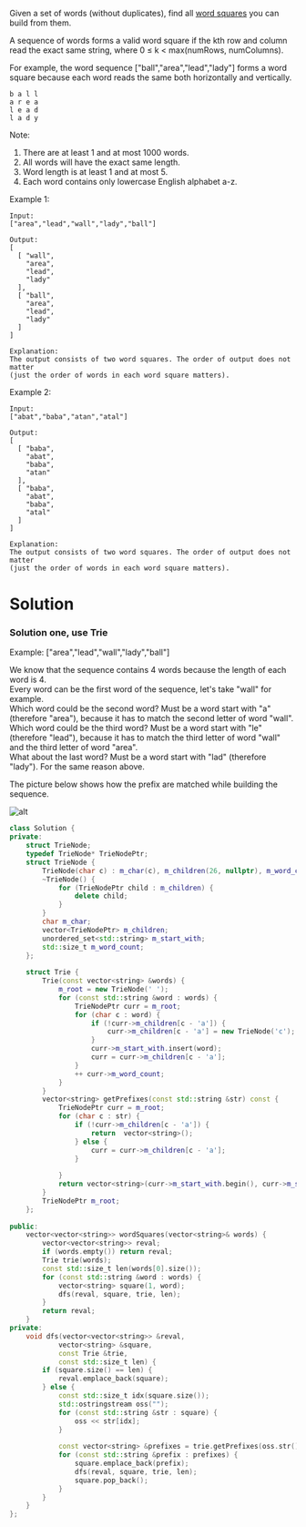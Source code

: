 Given a set of words (without duplicates), find all [word squares](https://en.wikipedia.org/wiki/Word_square) you can build from them.

A sequence of words forms a valid word square if the kth row and column read the exact same string, where 0 ≤ k < max(numRows, numColumns).

For example, the word sequence ["ball","area","lead","lady"] forms a word square because each word reads the same both horizontally and vertically.

```
b a l l
a r e a
l e a d
l a d y
```

Note:

1. There are at least 1 and at most 1000 words.
2. All words will have the exact same length.
3. Word length is at least 1 and at most 5.
4. Each word contains only lowercase English alphabet a-z.

Example 1:

```
Input:
["area","lead","wall","lady","ball"]

Output:
[
  [ "wall",
    "area",
    "lead",
    "lady"
  ],
  [ "ball",
    "area",
    "lead",
    "lady"
  ]
]

Explanation:
The output consists of two word squares. The order of output does not matter 
(just the order of words in each word square matters).
```

Example 2:

```
Input:
["abat","baba","atan","atal"]

Output:
[
  [ "baba",
    "abat",
    "baba",
    "atan"
  ],
  [ "baba",
    "abat",
    "baba",
    "atal"
  ]
]

Explanation:
The output consists of two word squares. The order of output does not matter 
(just the order of words in each word square matters).
```

# Solution

### Solution one, use Trie

Example: ["area","lead","wall","lady","ball"]

We know that the sequence contains 4 words because the length of each word is 4.  
Every word can be the first word of the sequence, let's take "wall" for example.  
Which word could be the second word? Must be a word start with "a" (therefore "area"), because it has to match the second letter of word "wall".  
Which word could be the third word? Must be a word start with "le" (therefore "lead"), because it has to match the third letter of word "wall" and the third letter of word "area".  
What about the last word? Must be a word start with "lad" (therefore "lady"). For the same reason above.  

The picture below shows how the prefix are matched while building the sequence.

![alt](https://discuss.leetcode.com/assets/uploads/files/1476809120456-wordsquare.png)


```cpp
class Solution {
private:
    struct TrieNode;
    typedef TrieNode* TrieNodePtr;
    struct TrieNode {
        TrieNode(char c) : m_char(c), m_children(26, nullptr), m_word_count(0) {} 
        ~TrieNode() {
            for (TrieNodePtr child : m_children) {
                delete child;
            }
        }
        char m_char;
        vector<TrieNodePtr> m_children;
        unordered_set<std::string> m_start_with;
        std::size_t m_word_count;
    };
    
    struct Trie {
        Trie(const vector<string> &words) {
            m_root = new TrieNode(' ');
            for (const std::string &word : words) {
                TrieNodePtr curr = m_root;
                for (char c : word) {
                    if (!curr->m_children[c - 'a']) {
                        curr->m_children[c - 'a'] = new TrieNode('c');
                    }
                    curr->m_start_with.insert(word);
                    curr = curr->m_children[c - 'a'];
                }
                ++ curr->m_word_count;
            }
        }
        vector<string> getPrefixes(const std::string &str) const {
            TrieNodePtr curr = m_root;
            for (char c : str) {
                if (!curr->m_children[c - 'a']) {
                    return  vector<string>();
                } else {
                    curr = curr->m_children[c - 'a'];
                }
                
            }
            return vector<string>(curr->m_start_with.begin(), curr->m_start_with.end());
        }
        TrieNodePtr m_root;
    };
    
public:
    vector<vector<string>> wordSquares(vector<string>& words) {
        vector<vector<string>> reval;
        if (words.empty()) return reval;
        Trie trie(words);
        const std::size_t len(words[0].size());
        for (const std::string &word : words) {
            vector<string> square(1, word);
            dfs(reval, square, trie, len);
        }
        return reval;
    }
private:
    void dfs(vector<vector<string>> &reval,
            vector<string> &square,
            const Trie &trie,
            const std::size_t len) {
        if (square.size() == len) {
            reval.emplace_back(square);
        } else {
            const std::size_t idx(square.size());
            std::ostringstream oss("");
            for (const std::string &str : square) {
                oss << str[idx];
            }
            
            const vector<string> &prefixes = trie.getPrefixes(oss.str());
            for (const std::string &prefix : prefixes) {
                square.emplace_back(prefix);
                dfs(reval, square, trie, len);
                square.pop_back();
            }
        }
    }
};
```

